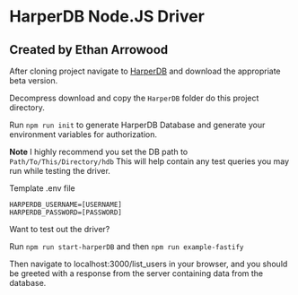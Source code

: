 # HarperDB Node.JS Driver

## Created by Ethan Arrowood

After cloning project navigate to [HarperDB](http://products.harperdb.io/download/beta) and download the appropriate beta version.

Decompress download and copy the `HarperDB` folder do this project directory.

Run `npm run init` to generate HarperDB Database and generate your environment variables for authorization.

**Note** I highly recommend you set the DB path to `Path/To/This/Directory/hdb`
This will help contain any test queries you may run while testing the driver.

Template .env file
```env
HARPERDB_USERNAME=[USERNAME]
HARPERDB_PASSWORD=[PASSWORD]
```

Want to test out the driver?

Run `npm run start-harperDB` and then `npm run example-fastify`

Then navigate to localhost:3000/list_users in your browser, and you should be greeted with a response from the server containing data from the database.
